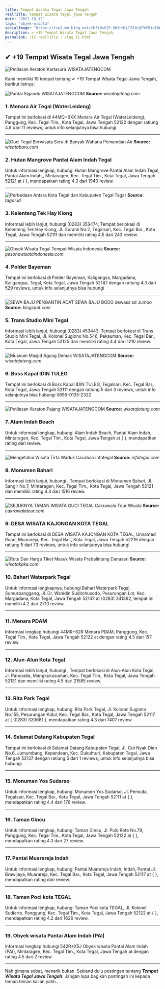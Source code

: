 ```yaml
---
title: Tempat Wisata Tegal Jawa Tengah
realTitle: tempat wisata tegal jawa tengah
date: '2021-10-12'
tags: "objek-wisata"
socialImage: "https://tse2.mm.bing.net/th?id=OIP.Dh3nNiLFBl0j8FWSM1aIHQHaE7&amp;pid=15.1"
decription: ✔ +19 Tempat Wisata Tegal Jawa Tengah.
permalink: /{{ realTitle | slug }}.html
---
```


## ✔ +19 Tempat Wisata Tegal Jawa Tengah

![Petilasan Keraton Kartasura  WISATAJATENGCOM](https://wisatajateng.com/wp-content/uploads/2020/08/26172131_1775177562526337_6988939776230822901_o.jpg)



Kami memiliki 19 tempat tentang ✔ +19 Tempat Wisata Tegal Jawa Tengah, berikut listnya:



![Pantai Sigandu  WISATAJATENGCOM](https://tse4.mm.bing.net/th?id=OIP.lKAVIszpG11oU3sViUUgtAHaFj&amp;pid=15.1)
**Source:** _wisatajateng.com_


### 1. Menara Air Tegal (WaterLeideng)



Tempat ini berlokasi di 44MQ+6XX Menara Air Tegal (WaterLeideng), Panggung, Kec. Tegal Tim., Kota Tegal, Jawa Tengah 52122 dengan ratiung 4.8 dari 11 reviews, untuk info selanjutnya bisa hubungi 

---


![Guci Tegal Berwisata Seru di Banyak Wahana Pemandian Air ](https://tse2.mm.bing.net/th?id=OIP.zuIVOhOsK-AWA1FqR4E83AHaE8&amp;pid=15.1)
**Source:** _wisatabaru.com_


### 2. Hutan Mangrove Pantai Alam Indah Tegal



Untuk informasi lengkap, hubungi Hutan Mangrove Pantai Alam Indah Tegal, Pantai Alam Indah,, Mintaragen, Kec. Tegal Tim., Kota Tegal, Jawa Tengah 52121 at {  }, mendapatkan rating 4.3 dari 1940 review.

---


![Perbedaan Antara Kota Tegal dan Kabupaten Tegal  Tagar](https://tse4.mm.bing.net/th?id=OIP.KXmenWYUh5xfw-SlVdPTkwHaFj&amp;pid=15.1)
**Source:** _tagar.id_


### 3. Kelenteng Tek Hay Kiong



Informasi lebih lanjut, hubungi (0283) 356474, Tempat berlokasi di Kelenteng Tek Hay Kiong, Jl. Gurami No.2, Tegalsari, Kec. Tegal Bar., Kota Tegal, Jawa Tengah 52111 dan memiliki rating 4.5 dari 243 review.

---


![Obyek Wisata Tegal  Tempat Wisata Indonesia](https://tse3.mm.bing.net/th?id=OIP.gqkthEJ3oLX4yqV4CDjgrAHaEK&amp;pid=15.1)
**Source:** _pesonawisataindonesia.com_


### 4. Polder Bayeman



Tempat ini berlokasi di Polder Bayeman, Kaligangsa, Margadana, Kaligangsa, Tegal, Kota Tegal, Jawa Tengah 52147 dengan ratiung 4.3 dari 529 reviews, untuk info selanjutnya bisa hubungi 

---


![SEWA BAJU PENGANTIN ADAT SEWA BAJU BODO dewasa sd Jumbo ](https://tse2.mm.bing.net/th?id=OIP.RJcAR4rw6LeYSJGaYODllwHaD4&amp;pid=15.1)
**Source:** _blogspot.com_


### 5. Trans Studio Mini Tegal



Informasi lebih lanjut, hubungi (0283) 453443, Tempat berlokasi di Trans Studio Mini Tegal, Jl. Kolonel Sugiono No.546, Pekauman, Kec. Tegal Bar., Kota Tegal, Jawa Tengah 52125 dan memiliki rating 4.4 dari 1210 review.

---


![Museum Masjid Agung Demak  WISATAJATENGCOM](https://tse1.mm.bing.net/th?id=OIP.QbrlfOkbrMTXDhsAL_JAxQHaE7&amp;pid=15.1)
**Source:** _wisatajateng.com_


### 6. Boss Kapal IDIN TULEG



Tempat ini berlokasi di Boss Kapal IDIN TULEG, Tegalsari, Kec. Tegal Bar., Kota Tegal, Jawa Tengah 52111 dengan ratiung 5 dari 3 reviews, untuk info selanjutnya bisa hubungi 0856-0135-2322

---


![Petilasan Keraton Pajang  WISATAJATENGCOM](https://tse4.mm.bing.net/th?id=OIP.XwECviAQwEORl0x8INdO7gHaE7&amp;pid=15.1)
**Source:** _wisatajateng.com_


### 7. Alam Indah Beach



Untuk informasi lengkap, hubungi Alam Indah Beach, Pantai Alam Indah, Mintaragen, Kec. Tegal Tim., Kota Tegal, Jawa Tengah at {  }, mendapatkan rating  dari  review.

---


![Mengetahui Wisata Tirta Waduk Cacaban  infotegal](https://tse3.mm.bing.net/th?id=OIP.SRmvxionIB3zt5kdWtw7dgHaFj&amp;pid=15.1)
**Source:** _infotegal.com_


### 8. Monumen Bahari



Informasi lebih lanjut, hubungi , Tempat berlokasi di Monumen Bahari, Jl. Sangir No.7, Mintaragen, Kec. Tegal Tim., Kota Tegal, Jawa Tengah 52121 dan memiliki rating 4.3 dari 1516 review.

---


![SEJUKNYA TAMAN WISATA GUCI TEGAL  Cakrawala Tour Wisata](https://tse3.mm.bing.net/th?id=OIP.1Ju83ebBBZtfsS38HaR6lAHaDt&amp;pid=15.1)
**Source:** _cakrawalatour.com_


### 9. DESA WISATA KAJONGAN KOTA TEGAL



Tempat ini berlokasi di DESA WISATA KAJONGAN KOTA TEGAL, Unnamed Road, Muarareja, Kec. Tegal Bar., Kota Tegal, Jawa Tengah 52219 dengan ratiung 5 dari 73 reviews, untuk info selanjutnya bisa hubungi 

---


![Rute Dan Harga Tiket Masuk Wisata Prabalintang Danasari ](https://tse2.mm.bing.net/th?id=OIP.XPhchrUF8oej1psanXuN3gHaFn&amp;pid=15.1)
**Source:** _wisatakaka.com_


### 10. Bahari Waterpark Tegal



Untuk informasi lengkapnya, hubungi Bahari Waterpark Tegal, Sumurpanggang, Jl. Dr. Wahidin Sudirohusodo, Pesurungan Lor, Kec. Margadana, Kota Tegal, Jawa Tengah 52147 at (0283) 341392, tempat ini memiliki 4.2 dari 2710 review.

---


### 11. Menara PDAM



Informasi lengkap hubungi 44MR+62R Menara PDAM, Panggung, Kec. Tegal Tim., Kota Tegal, Jawa Tengah 52122 at  dengan rating 4.5 dari 157 review.

---


### 12. Alun-Alun Kota Tegal



Informasi lebih lanjut, hubungi , Tempat berlokasi di Alun-Alun Kota Tegal, Jl. Pancasila, Mangkukusuman, Kec. Tegal Tim., Kota Tegal, Jawa Tengah 52131 dan memiliki rating 4.5 dari 21585 review.

---


### 13. Rita Park Tegal



Untuk informasi lengkap, hubungi Rita Park Tegal, Jl. Kolonel Sugiono No.155, Pesurungan Kidul, Kec. Tegal Bar., Kota Tegal, Jawa Tengah 52117 at { (0283) 320681 }, mendapatkan rating 4.3 dari 7407 review.

---


### 14. Selamat Datang Kabupaten Tegal



Tempat ini berlokasi di Selamat Datang Kabupaten Tegal, Jl. Cut Nyak Dien No.6, Jumumbang, Kepandean, Kec. Dukuhturi, Kabupaten Tegal, Jawa Tengah 52137 dengan ratiung 5 dari 1 reviews, untuk info selanjutnya bisa hubungi 

---


### 15. Monumen Yos Sudarso



Untuk informasi lengkap, hubungi Monumen Yos Sudarso, Jl. Pemuda, Tegalsari, Kec. Tegal Bar., Kota Tegal, Jawa Tengah 52111 at {  }, mendapatkan rating 4.4 dari 176 review.

---


### 16. Taman Gincu



Untuk informasi lengkap, hubungi Taman Gincu, Jl. Pulo Rote No.79, Panggung, Kec. Tegal Tim., Kota Tegal, Jawa Tengah 52122 at {  }, mendapatkan rating 4.3 dari 27 review.

---


### 17. Pantai Muarareja Indah



Untuk informasi lengkap, hubungi Pantai Muarareja Indah, Indah, Pantai Jl. Brawijaya, Muarareja, Kec. Tegal Bar., Kota Tegal, Jawa Tengah 52117 at {  }, mendapatkan rating  dari  review.

---


### 18. Taman Poci kota TEGAL



Untuk informasi lengkap, hubungi Taman Poci kota TEGAL, Jl. Kolonel Sudiarto, Panggung, Kec. Tegal Tim., Kota Tegal, Jawa Tengah 52122 at {  }, mendapatkan rating 4.2 dari 1626 review.

---


### 19. Obyek wisata Pantai Alam Indah (PAI)



Informasi lengkap hubungi 542R+X5J Obyek wisata Pantai Alam Indah (PAI), Mintaragen, Kec. Tegal Tim., Kota Tegal, Jawa Tengah at  dengan rating 4.5 dari 2 review.

---









Nah gimana sobat, menarik bukan. Sekiand dulu postingan tentang ***Tempat Wisata Tegal Jawa Tengah***. Jangan lupa bagikan postingan ini kepada teman teman kalian yahh..
